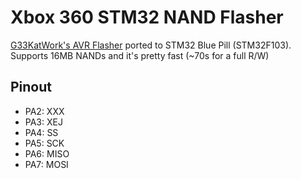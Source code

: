# Xbox 360 STM32 NAND Flasher

[G33KatWork's AVR Flasher](https://github.com/G33KatWork/XBox-360-AVR-flasher) ported to STM32 Blue Pill (STM32F103).  
Supports 16MB NANDs and it's pretty fast (~70s for a full R/W)

## Pinout
- PA2: XXX
- PA3: XEJ
- PA4: SS
- PA5: SCK
- PA6: MISO
- PA7: MOSI
